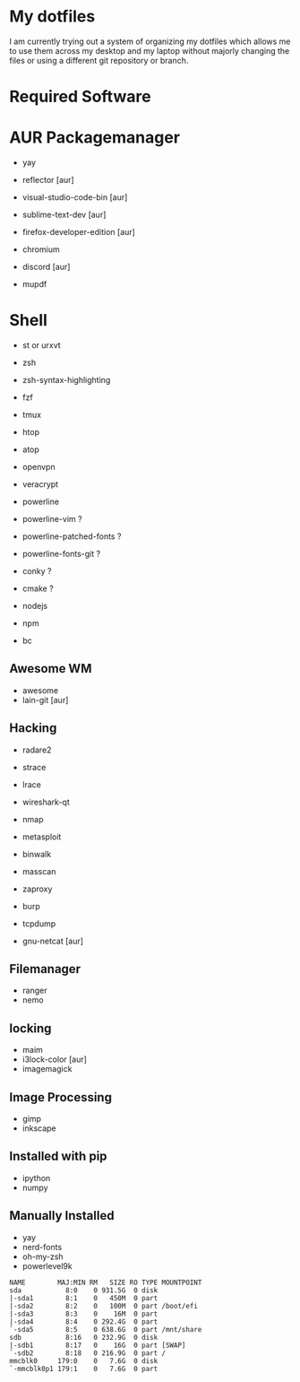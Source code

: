 # My dotfiles

I am currently trying out a system of organizing my dotfiles which allows me to use them across my desktop and my laptop without majorly changing the files or using a different git repository or branch.

# Required Software

# AUR Packagemanager
* yay
* reflector [aur]

* visual-studio-code-bin [aur]
* sublime-text-dev [aur]
* firefox-developer-edition [aur]
* chromium
* discord [aur]
* mupdf

# Shell
* st or urxvt
* zsh
* zsh-syntax-highlighting
* fzf
* tmux
* htop
* atop

* openvpn
* veracrypt

* powerline
* powerline-vim ?
* powerline-patched-fonts ?
* powerline-fonts-git ?

* conky ?
* cmake ?

* nodejs
* npm

* bc

## Awesome WM
* awesome
* lain-git [aur]

## Hacking
* radare2
* strace
* lrace
* wireshark-qt
* nmap
* metasploit
* binwalk
* masscan
* zaproxy
* burp
* tcpdump

* gnu-netcat [aur]

## Filemanager
* ranger
* nemo

## locking
* maim
* i3lock-color [aur]
* imagemagick

## Image Processing
* gimp
* inkscape

## Installed with pip
* ipython
* numpy

## Manually Installed
* yay
* nerd-fonts
* oh-my-zsh
* powerlevel9k

```
NAME        MAJ:MIN RM   SIZE RO TYPE MOUNTPOINT
sda           8:0    0 931.5G  0 disk 
|-sda1        8:1    0   450M  0 part 
|-sda2        8:2    0   100M  0 part /boot/efi
|-sda3        8:3    0    16M  0 part 
|-sda4        8:4    0 292.4G  0 part 
`-sda5        8:5    0 638.6G  0 part /mnt/share
sdb           8:16   0 232.9G  0 disk 
|-sdb1        8:17   0    16G  0 part [SWAP]
`-sdb2        8:18   0 216.9G  0 part /
mmcblk0     179:0    0   7.6G  0 disk 
`-mmcblk0p1 179:1    0   7.6G  0 part
```
